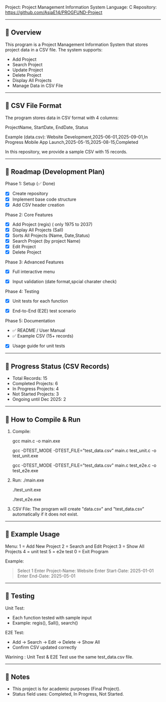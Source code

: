 Project: Project Management Information System
Language: C
Repository: https://github.com/AsiaE14/PROGFUND-Project

---------------------------------------------------
📌 Overview
---------------------------------------------------
This program is a Project Management Information System
that stores project data in a CSV file. The system supports:

- Add Project
- Search Project
- Update Project
- Delete Project
- Display All Projects
- Manage Data in CSV File

---------------------------------------------------
📌 CSV File Format
---------------------------------------------------
The program stores data in CSV format with 4 columns:

ProjectName, StartDate, EndDate, Status

Example (data.csv):
Website Development,2025-06-01,2025-09-01,In Progress
Mobile App Launch,2025-05-15,2025-08-15,Completed

In this repository, we provide a sample CSV with 15 records.

---------------------------------------------------
📌 Roadmap (Development Plan)
---------------------------------------------------
Phase 1: Setup (✅ Done)
- [x] Create repository
- [x] Implement base code structure
- [x] Add CSV header creation

Phase 2: Core Features
- [x] Add Project (regis) ( only 1975 to 2037)
- [x] Display All Projects (Sall)
- [x] Sorts All Projects (Name, Date,Status)
- [x] Search Project (by project Name)
- [x] Edit Project 
- [x] Delete Project 

Phase 3: Advanced Features
- [x] Full interactive menu
- [x] Input validation (date format,spcial charater check)


Phase 4: Testing
- [x] Unit tests for each function
- [x] End-to-End (E2E) test scenario


Phase 5: Documentation
- ✅ README / User Manual
- ✅ Example CSV (15+ records)
- [x] Usage guide for unit tests

---------------------------------------------------
📌 Progress Status (CSV Records)
---------------------------------------------------
- Total Records: 15
- Completed Projects: 6
- In Progress Projects: 4
- Not Started Projects: 3
- Ongoing until Dec 2025: 2

---------------------------------------------------
📌 How to Compile & Run
---------------------------------------------------
1. Compile:

   gcc main.c -o main.exe

   gcc -DTEST_MODE -DTEST_FILE=\"test_data.csv\" main.c test_unit.c -o test_unit.exe

   gcc -DTEST_MODE -DTEST_FILE=\"test_data.csv\" main.c test_e2e.c -o test_e2e.exe 


2. Run:
   ./main.exe

   ./test_unit.exe
   
   ./test_e2e.exe

3. CSV File:
   The program will create "data.csv" and "test_data.csv" automatically 
   if it does not exist. 

---------------------------------------------------
📌 Example Usage
---------------------------------------------------
Menu:
1 = Add New Project
2 = Search and Edit Project
3 = Show All Projects
4 = unit test
5 = e2e test
0 = Exit Program

Example:
> Select 1
> Enter Project-Name: Website
> Enter Start-Date: 2025-01-01
> Enter End-Date: 2025-05-01


---------------------------------------------------
📌 Testing
---------------------------------------------------
Unit Test:
- Each function tested with sample input
- Example: regis(), Sall(), search()

E2E Test:
- Add -> Search -> Edit -> Delete -> Show All
- Confirm CSV updated correctly

Warining : Unit Test & E2E Test use the same test_data.csv file.

---------------------------------------------------
📌 Notes
---------------------------------------------------
- This project is for academic purposes (Final Project).
- Status field uses: Completed, In Progress, Not Started.

